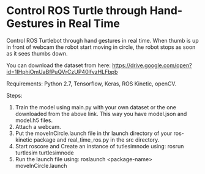 # Control ROS Turtle through Hand-Gestures in Real Time
Control ROS Turtlebot through hand gestures in real time. When thumb is up in front of webcam the robot start moving in circle, the robot stops as soon as it sees thumbs down.

You can download the dataset from here:
https://drive.google.com/open?id=1IHphiOmUaBfPuQVrCzUP40lfvzHLFbpb

Requirements:
Python 2.7,
Tensorflow,
Keras,
ROS Kinetic,
openCV.

Steps:
1. Train the model using main.py with your own dataset or the one downloaded from the above link. This way you have model.json and model.h5 files.
2. Attach a webcam.
3. Put the moveInCircle.launch file in thr launch directory of your ros-kinetic package and real_time_ros.py in the src directory.
4. Start roscore and Create an instance of tutlesimnode using: rosrun turtlesim turtlesimnode
5. Run the launch file using: roslaunch \<package-name\> moveInCircle.launch
